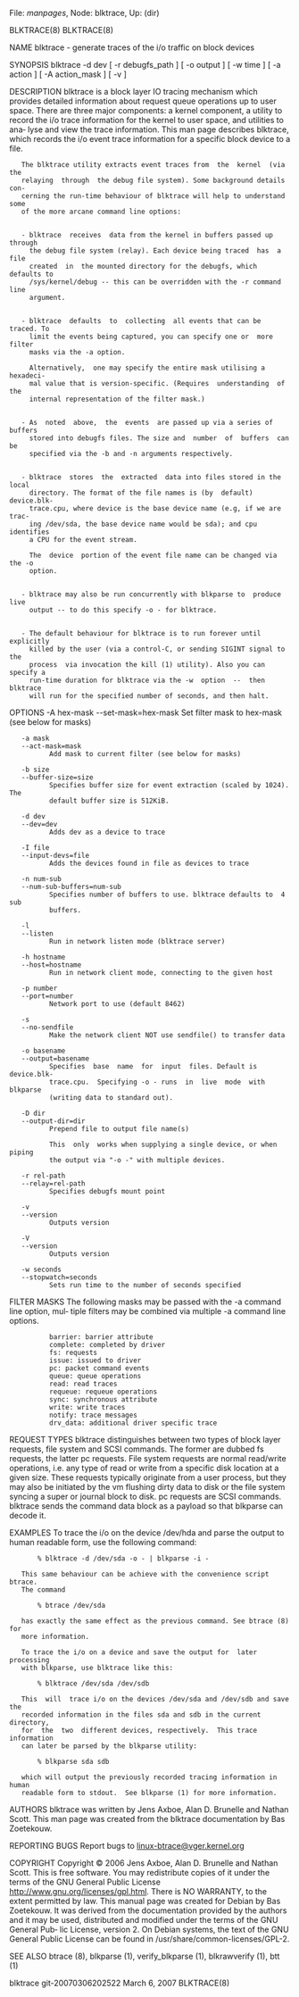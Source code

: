 File: *manpages*,  Node: blktrace,  Up: (dir)

BLKTRACE(8)                                                        BLKTRACE(8)



NAME
       blktrace - generate traces of the i/o traffic on block devices



SYNOPSIS
       blktrace  -d  dev  [  -r  debugfs_path ] [ -o output ] [ -w time ] [ -a
       action ] [ -A action_mask ] [ -v ]



DESCRIPTION
       blktrace is a block layer IO tracing mechanism which provides  detailed
       information  about request queue operations up to user space. There are
       three major components: a kernel component, a utility to record the i/o
       trace  information  for the kernel to user space, and utilities to ana‐
       lyse and view the trace information.  This man page describes blktrace,
       which  records  the  i/o  event  trace information for a specific block
       device to a file.

       The blktrace utility extracts event traces from  the  kernel  (via  the
       relaying  through  the debug file system). Some background details con‐
       cerning the run-time behaviour of blktrace will help to understand some
       of the more arcane command line options:


       - blktrace  receives  data from the kernel in buffers passed up through
         the debug file system (relay). Each device being traced  has  a  file
         created  in  the mounted directory for the debugfs, which defaults to
         /sys/kernel/debug -- this can be overridden with the -r command  line
         argument.


       - blktrace  defaults  to  collecting  all events that can be traced. To
         limit the events being captured, you can specify one or  more  filter
         masks via the -a option.

         Alternatively,  one may specify the entire mask utilising a hexadeci‐
         mal value that is version-specific. (Requires  understanding  of  the
         internal representation of the filter mask.)


       - As  noted  above,  the  events  are passed up via a series of buffers
         stored into debugfs files. The size and  number  of  buffers  can  be
         specified via the -b and -n arguments respectively.


       - blktrace  stores  the  extracted  data into files stored in the local
         directory. The format of the file names is (by  default)  device.blk‐
         trace.cpu, where device is the base device name (e.g, if we are trac‐
         ing /dev/sda, the base device name would be sda); and cpu  identifies
         a CPU for the event stream.

         The  device  portion of the event file name can be changed via the -o
         option.


       - blktrace may also be run concurrently with blkparse to  produce  live
         output -- to do this specify -o - for blktrace.


       - The default behaviour for blktrace is to run forever until explicitly
         killed by the user (via a control-C, or sending SIGINT signal to  the
         process  via invocation the kill (1) utility). Also you can specify a
         run-time duration for blktrace via the -w  option  --  then  blktrace
         will run for the specified number of seconds, and then halt.



OPTIONS
       -A hex-mask
       --set-mask=hex-mask
              Set filter mask to hex-mask (see below for masks)

       -a mask
       --act-mask=mask
              Add mask to current filter (see below for masks)

       -b size
       --buffer-size=size
              Specifies buffer size for event extraction (scaled by 1024). The
              default buffer size is 512KiB.

       -d dev
       --dev=dev
              Adds dev as a device to trace

       -I file
       --input-devs=file
              Adds the devices found in file as devices to trace

       -n num-sub
       --num-sub-buffers=num-sub
              Specifies number of buffers to use. blktrace defaults to  4  sub
              buffers.

       -l
       --listen
              Run in network listen mode (blktrace server)

       -h hostname
       --host=hostname
              Run in network client mode, connecting to the given host

       -p number
       --port=number
              Network port to use (default 8462)

       -s
       --no-sendfile
              Make the network client NOT use sendfile() to transfer data

       -o basename
       --output=basename
              Specifies  base  name  for  input  files. Default is device.blk‐
              trace.cpu.  Specifying -o - runs  in  live  mode  with  blkparse
              (writing data to standard out).

       -D dir
       --output-dir=dir
              Prepend file to output file name(s)

              This  only  works when supplying a single device, or when piping
              the output via "-o -" with multiple devices.

       -r rel-path
       --relay=rel-path
              Specifies debugfs mount point

       -v
       --version
              Outputs version

       -V
       --version
              Outputs version

       -w seconds
       --stopwatch=seconds
              Sets run time to the number of seconds specified



FILTER MASKS
       The following masks may be passed with the -a command line option, mul‐
       tiple filters may be combined via multiple -a command line options.

              barrier: barrier attribute
              complete: completed by driver
              fs: requests
              issue: issued to driver
              pc: packet command events
              queue: queue operations
              read: read traces
              requeue: requeue operations
              sync: synchronous attribute
              write: write traces
              notify: trace messages
              drv_data: additional driver specific trace



REQUEST TYPES
       blktrace  distinguishes between two types of block layer requests, file
       system and SCSI commands. The former are dubbed fs requests, the latter
       pc  requests.  File  system  requests are normal read/write operations,
       i.e.  any type of read or write from a  specific  disk  location  at  a
       given size. These requests typically originate from a user process, but
       they may also be initiated by the vm flushing dirty data to disk or the
       file  system  syncing a super or journal block to disk. pc requests are
       SCSI commands. blktrace sends the command data block as  a  payload  so
       that blkparse can decode it.



EXAMPLES
       To  trace  the i/o on the device /dev/hda and parse the output to human
       readable form, use the following command:

           % blktrace -d /dev/sda -o - | blkparse -i -

       This same behaviour can be achieve with the convenience script  btrace.
       The command

           % btrace /dev/sda

       has exactly the same effect as the previous command. See btrace (8) for
       more information.

       To trace the i/o on a device and save the output for  later  processing
       with blkparse, use blktrace like this:

           % blktrace /dev/sda /dev/sdb

       This  will  trace i/o on the devices /dev/sda and /dev/sdb and save the
       recorded information in the files sda and sdb in the current directory,
       for  the  two  different devices, respectively.  This trace information
       can later be parsed by the blkparse utility:

           % blkparse sda sdb

       which will output the previously recorded tracing information in  human
       readable form to stdout.  See blkparse (1) for more information.



AUTHORS
       blktrace  was written by Jens Axboe, Alan D. Brunelle and Nathan Scott.
       This man page was  created  from  the  blktrace  documentation  by  Bas
       Zoetekouw.



REPORTING BUGS
       Report bugs to <linux-btrace@vger.kernel.org>


COPYRIGHT
       Copyright © 2006 Jens Axboe, Alan D. Brunelle and Nathan Scott.
       This  is  free  software.   You may redistribute copies of it under the
       terms      of      the      GNU      General       Public       License
       <http://www.gnu.org/licenses/gpl.html>.   There  is NO WARRANTY, to the
       extent permitted by law.
       This manual page was created for  Debian  by  Bas  Zoetekouw.   It  was
       derived  from  the  documentation provided by the authors and it may be
       used, distributed and modified under the terms of the GNU General  Pub‐
       lic License, version 2.
       On  Debian  systems,  the text of the GNU General Public License can be
       found in /usr/share/common-licenses/GPL-2.


SEE ALSO
       btrace (8), blkparse (1), verify_blkparse (1),  blkrawverify  (1),  btt
       (1)




blktrace git-20070306202522     March  6, 2007                     BLKTRACE(8)
